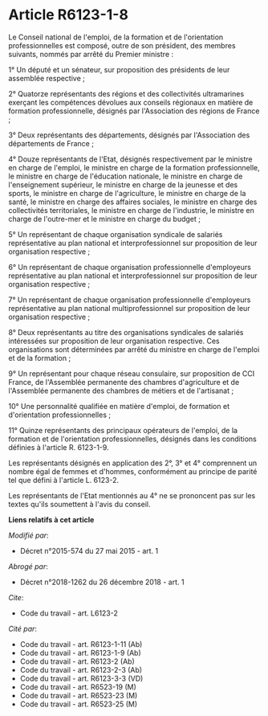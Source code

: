 # Article R6123-1-8

Le Conseil national de l'emploi, de la formation et de l'orientation professionnelles est composé, outre de son président,
des membres suivants, nommés par arrêté du Premier ministre : 

1° Un député et un sénateur, sur proposition des présidents de leur assemblée respective ; 

2° Quatorze représentants des régions et des collectivités ultramarines exerçant les compétences dévolues aux conseils
régionaux en matière de formation professionnelle, désignés par l'Association des régions de France ; 

3° Deux représentants des départements, désignés par l'Association des départements de France ; 

4° Douze représentants de l'Etat, désignés respectivement par le ministre en charge de l'emploi, le ministre en charge de la
formation professionnelle, le ministre en charge de l'éducation nationale, le ministre en charge de l'enseignement supérieur,
le ministre en charge de la jeunesse et des sports, le ministre en charge de l'agriculture, le ministre en charge de la
santé, le ministre en charge des affaires sociales, le ministre en charge des collectivités territoriales, le ministre en
charge de l'industrie, le ministre en charge de l'outre-mer et le ministre en charge du budget ; 

5° Un représentant de chaque organisation syndicale de salariés représentative au plan national et interprofessionnel sur
proposition de leur organisation respective ; 

6° Un représentant de chaque organisation professionnelle d'employeurs représentative au plan national et interprofessionnel
sur proposition de leur organisation respective ; 

7° Un représentant de chaque organisation professionnelle d'employeurs représentative au plan national multiprofessionnel sur
proposition de leur organisation respective ; 

8° Deux représentants au titre des organisations syndicales de salariés intéressées sur proposition de leur organisation
respective. Ces organisations sont déterminées par arrêté du ministre en charge de l'emploi et de la formation ; 

9° Un représentant pour chaque réseau consulaire, sur proposition de CCI France, de l'Assemblée permanente des chambres
d'agriculture et de l'Assemblée permanente des chambres de métiers et de l'artisanat ; 

10° Une personnalité qualifiée en matière d'emploi, de formation et d'orientation professionnelles ; 

11° Quinze représentants des principaux opérateurs de l'emploi, de la formation et de l'orientation professionnelles,
désignés dans les conditions définies à l'article R. 6123-1-9. 

Les représentants désignés en application des 2°, 3° et 4° comprennent un nombre égal de femmes et d'hommes, conformément au
principe de parité tel que défini à l'article L. 6123-2. 

Les représentants de l'Etat mentionnés au 4° ne se prononcent pas sur les textes qu'ils soumettent à l'avis du conseil.

**Liens relatifs à cet article**

_Modifié par_:

  - Décret n°2015-574 du 27 mai 2015 - art. 1

_Abrogé par_:

  - Décret n°2018-1262 du 26 décembre 2018 - art. 1

_Cite_:

  - Code du travail - art. L6123-2

_Cité par_:

  - Code du travail - art. R6123-1-11 (Ab)
  - Code du travail - art. R6123-1-9 (Ab)
  - Code du travail - art. R6123-2 (Ab)
  - Code du travail - art. R6123-2-3 (Ab)
  - Code du travail - art. R6123-3-3 (VD)
  - Code du travail - art. R6523-19 (M)
  - Code du travail - art. R6523-23 (M)
  - Code du travail - art. R6523-25 (M)
